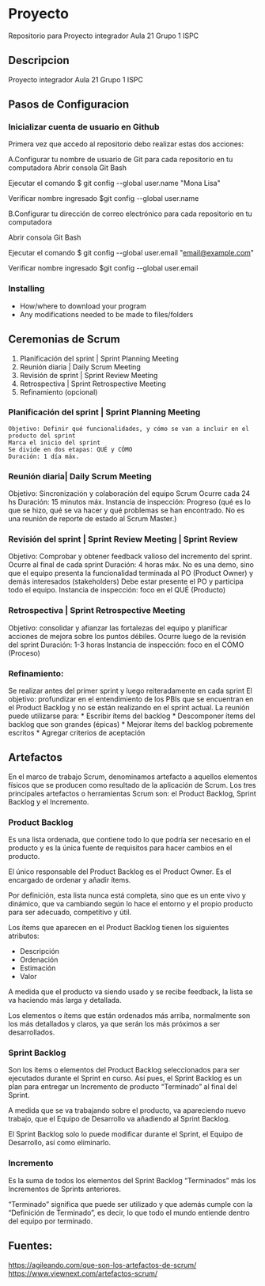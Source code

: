 # Proyecto

Repositorio para Proyecto integrador Aula 21 Grupo 1 ISPC 

## Descripcion

Proyecto integrador Aula 21 Grupo 1 ISPC 

## Pasos de Configuracion

### Inicializar cuenta de usuario en Github

Primera vez que accedo al repositorio debo realizar estas dos acciones:

A.Configurar tu nombre de usuario de Git para cada repositorio en tu computadora
  Abrir consola Git Bash
  
  Ejecutar el comando
  $ git config --global user.name "Mona Lisa"
  
  Verificar nombre ingresado
  $git config --global user.name
  
 B.Configurar tu dirección de correo electrónico para cada repositorio en tu computadora
 
   Abrir consola Git Bash
  
  Ejecutar el comando
  $ git config --global user.email "email@example.com"
  
  Verificar nombre ingresado
  $git config --global user.email

### Installing

* How/where to download your program
* Any modifications needed to be made to files/folders

## Ceremonias de Scrum

1.	Planificación del sprint | Sprint Planning Meeting 
2.	Reunión diaria | Daily Scrum Meeting
3.	Revisión de sprint | Sprint Review Meeting
4.	Retrospectiva | Sprint Retrospective Meeting 
5.	Refinamiento (opcional)

### Planificación del sprint | Sprint Planning Meeting

	Objetivo: Definir qué funcionalidades, y cómo se van a incluir en el producto del sprint
	Marca el inicio del sprint
	Se divide en dos etapas: QUÉ y CÓMO
	Duración: 1 día máx.

### Reunión diaria| Daily Scrum Meeting

  Objetivo: Sincronización y colaboración del equipo Scrum
  Ocurre cada 24 hs
  Duración: 15 minutos máx.
  Instancia de inspección: Progreso (qué es lo que se hizo, qué se va hacer y qué problemas se han encontrado. No es una reunión de reporte de estado al Scrum Master.)

### Revisión del sprint | Sprint Review Meeting | Sprint Review

  Objetivo: Comprobar y obtener feedback valioso del incremento del sprint.
  Ocurre al final de cada sprint
  Duración: 4 horas máx.
  No es una demo, sino que el equipo presenta la funcionalidad terminada al PO (Product Owner) y demás interesados (stakeholders)
  Debe estar presente el PO y participa todo el equipo.
  Instancia de inspección: foco en el QUÉ (Producto)

### Retrospectiva | Sprint Retrospective Meeting

  Objetivo: consolidar y afianzar las fortalezas del equipo y planificar acciones de mejora sobre los puntos débiles.
  Ocurre luego de la revisión del sprint
  Duración: 1-3 horas
  Instancia de inspección: foco en el CÓMO (Proceso)

### Refinamiento:

  Se realizar antes del primer sprint y luego reiteradamente en cada sprint
  El objetivo: profundizar en el entendimiento de los PBIs que se encuentran en el Product Backlog y no se están realizando en el sprint actual.
  La reunión puede utilizarse para:
    * Escribir ítems del backlog
    * Descomponer ítems del backlog que son grandes (épicas)
    * Mejorar ítems del backlog pobremente escritos
    * Agregar criterios de aceptación

## Artefactos

En el marco de trabajo Scrum, denominamos artefacto a aquellos elementos físicos que se producen como resultado de la aplicación de Scrum. Los tres principales artefactos o herramientas Scrum son: el Product Backlog, Sprint Backlog y el Incremento.

### Product Backlog

  Es una lista ordenada, que contiene todo lo que podría ser necesario en el producto y es la única fuente de requisitos para hacer cambios en el producto.

  El único responsable del Product Backlog es el Product Owner. Es el encargado de ordenar y añadir ítems.

  Por definición, esta lista nunca está completa, sino que es un ente vivo y dinámico, que va cambiando según lo hace el entorno y el propio producto para ser adecuado, competitivo y útil.

  Los ítems que aparecen en el Product Backlog tienen los siguientes atributos:

  * Descripción
  * Ordenación
  * Estimación
  * Valor

  A medida que el producto va siendo usado y se recibe feedback, la lista se va haciendo más larga y detallada.

  Los elementos o ítems que están ordenados más arriba, normalmente son los más detallados y claros, ya que serán los más próximos a ser desarrollados.

### Sprint Backlog

  Son los ítems o elementos del Product Backlog seleccionados para ser ejecutados durante el Sprint en curso. 
  Así pues, el Sprint Backlog es un plan para entregar un Incremento de producto “Terminado” al final del Sprint.

  A medida que se va trabajando sobre el producto, va apareciendo nuevo trabajo, que el Equipo de Desarrollo va añadiendo al Sprint Backlog.

  El Sprint Backlog solo lo puede modificar durante el Sprint, el Equipo de Desarrollo, así como eliminarlo.

### Incremento

  Es la suma de todos los elementos del Sprint Backlog “Terminados” más los Incrementos de Sprints anteriores.

  “Terminado” significa que puede ser utilizado y que además cumple con la “Definición de Terminado”, es decir, 
  lo que todo el mundo entiende dentro del equipo por terminado.

## Fuentes: 
  https://agileando.com/que-son-los-artefactos-de-scrum/ 
  https://www.viewnext.com/artefactos-scrum/ 
